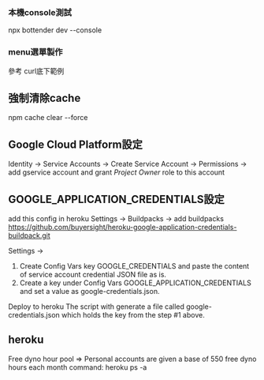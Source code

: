 ### 本機console測試
npx bottender dev --console

### menu選單製作
參考 curl底下範例

## 強制清除cache
npm cache clear --force

## Google Cloud Platform設定   
Identity -> Service Accounts -> Create Service Account -> Permissions -> add gservice account
and grant *Project Owner* role to this account


## GOOGLE_APPLICATION_CREDENTIALS設定
add this config in heroku 
Settings -> Buildpacks -> add buildpacks
https://github.com/buyersight/heroku-google-application-credentials-buildpack.git

Settings ->
1. Create Config Vars key GOOGLE_CREDENTIALS and paste the content of service account credential JSON file as is.
2. Create a key under Config Vars GOOGLE_APPLICATION_CREDENTIALS and set a value as google-credentials.json.

Deploy to heroku
The script with generate a file called google-credentials.json which holds the key from the step #1 above.


## heroku
Free dyno hour pool => Personal accounts are given a base of 550 free dyno hours each month
command: heroku ps -a <app name>